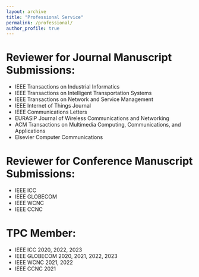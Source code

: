 ```yaml
---
layout: archive
title: "Professional Service"
permalink: /professional/
author_profile: true
---
```


Reviewer for Journal Manuscript Submissions: 
======
* IEEE Transactions on Industrial Informatics
* IEEE Transactions on Intelligent Transportation Systems
* IEEE Transactions on Network and Service Management 
* IEEE Internet of Things Journal
* IEEE Communications Letters
* EURASIP Journal of Wireless Communications and Networking
* ACM Transactions on Multimedia Computing, Communications, and Applications 
* Elsevier Computer Communications

Reviewer for Conference Manuscript Submissions: 
======
* IEEE ICC
* IEEE GLOBECOM
* IEEE WCNC
* IEEE CCNC

TPC Member:
======
* IEEE ICC 2020, 2022, 2023
* IEEE GLOBECOM 2020, 2021, 2022, 2023
* IEEE WCNC 2021, 2022
* IEEE CCNC 2021